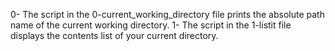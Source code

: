 0- The script in the 0-current_working_directory file prints the absolute path name of the current working directory.
1- The script in the 1-listit file displays the contents list of your current directory.
